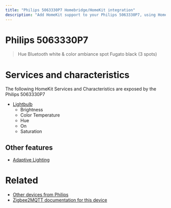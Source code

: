 ```yaml
---
title: "Philips 5063330P7 Homebridge/HomeKit integration"
description: "Add HomeKit support to your Philips 5063330P7, using Homebridge, Zigbee2MQTT and homebridge-z2m."
---
```

<!---
This file has been GENERATED using src/docgen/docgen.ts
DO NOT EDIT THIS FILE MANUALLY!
-->
# Philips 5063330P7
> Hue Bluetooth white & color ambiance spot Fugato black (3 spots)


# Services and characteristics
The following HomeKit Services and Characteristics are exposed by
the Philips 5063330P7

* [Lightbulb](../../light.md)
  * Brightness
  * Color Temperature
  * Hue
  * On
  * Saturation


## Other features
* [Adaptive Lighting](../../light.md)


# Related
* [Other devices from Philips](../index.md#philips)
* [Zigbee2MQTT documentation for this device](https://www.zigbee2mqtt.io/devices/5063330P7.html)